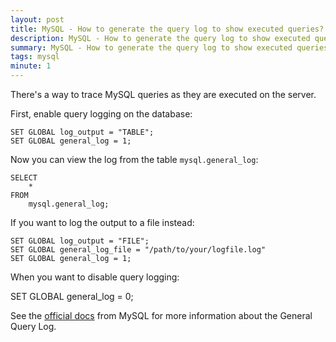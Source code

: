 ```yaml
---
layout: post
title: MySQL - How to generate the query log to show executed queries?
description: MySQL - How to generate the query log to show executed queries?
summary: MySQL - How to generate the query log to show executed queries?
tags: mysql
minute: 1
---
```


There's a way to trace MySQL queries as they are executed on the server.

First, enable query logging on the database:

```
SET GLOBAL log_output = "TABLE";
SET GLOBAL general_log = 1;
```

Now you can view the log from the table `mysql.general_log`:

```
SELECT
    *
FROM
    mysql.general_log;
```

If you want to log the output to a file instead:

```
SET GLOBAL log_output = "FILE";
SET GLOBAL general_log_file = "/path/to/your/logfile.log"
SET GLOBAL general_log = 1;
```

When you want to disable query logging:

SET GLOBAL general_log = 0;

See the [official docs](https://dev.mysql.com/doc/refman/8.0/en/query-log.html) from MySQL for more information about the General Query Log.
